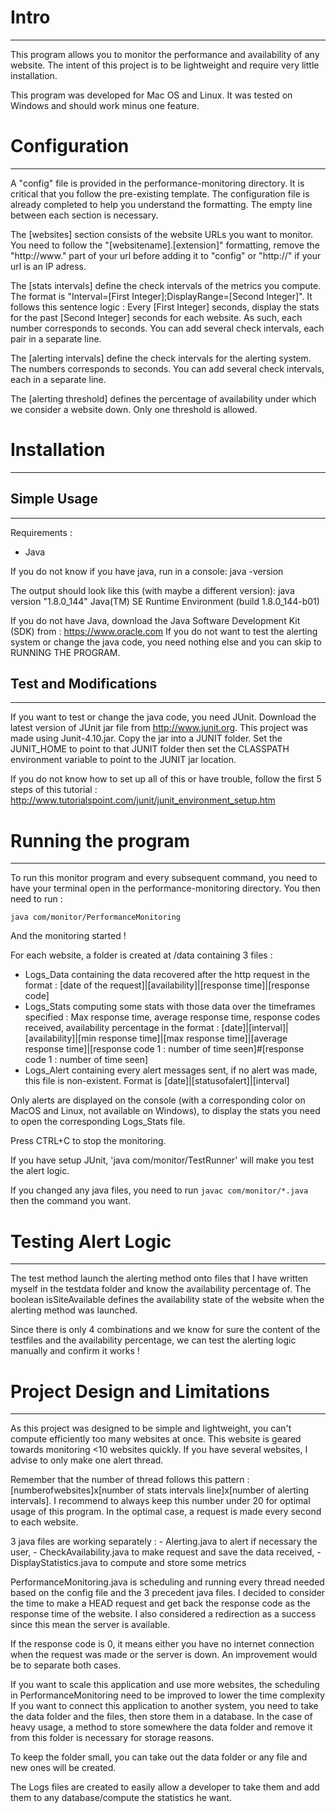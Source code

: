 # Intro
----------------------------------------------------
This program allows you to monitor the performance and availability of any website.
The intent of this project is to be lightweight and require very little installation.

This program was developed for Mac OS and Linux.
It was tested on Windows and should work minus one feature.

# Configuration
-----------------------------------------------------
A "config" file is provided in the performance-monitoring directory. It is critical that you follow the pre-existing template.
The configuration file is already completed to help you understand the formatting. The empty line between each section is necessary.

The [websites] section consists of the website URLs you want to monitor.
You need to follow the "[websitename].[extension]" formatting, remove the "http://www." part of your url before adding it to "config" or "http://" if your url is an IP adress.

The [stats intervals] define the check intervals of the metrics you compute.
The format is "Interval=[First Integer];DisplayRange=[Second Integer]".
It follows this sentence logic : Every [First Integer] seconds, display the stats for the past [Second Integer] seconds for each website.
As such, each number corresponds to seconds.
You can add several check intervals, each pair in a separate line.

The [alerting intervals] define the check intervals for the alerting system.
The numbers corresponds to seconds.
You can add several check intervals, each in a separate line.

The [alerting threshold] defines the percentage of availability under which we consider a website down.
Only one threshold is allowed.


# Installation
-----------------------------------------------------
## Simple Usage
------------------------------
Requirements :
- Java

If you do not know if you have java, run in a console: java -version

The output should look like this (with maybe a different version):
java version "1.8.0_144"
Java(TM) SE Runtime Environment (build 1.8.0_144-b01)

If you do not have Java, download the Java Software Development Kit (SDK) from : https://www.oracle.com
If you do not want to test the alerting system or change the java code, you need nothing else and you can skip to RUNNING THE PROGRAM.

## Test and Modifications
-------------------------------
If you want to test or change the java code, you need JUnit.
Download the latest version of JUnit jar file from http://www.junit.org.
This project was made using Junit-4.10.jar.
Copy the jar into a JUNIT folder. Set the JUNIT_HOME to point to that JUNIT folder then set the CLASSPATH environment variable to point to the JUNIT jar location.

If you do not know how to set up all of this or have trouble, follow the first 5 steps of this tutorial : http://www.tutorialspoint.com/junit/junit_environment_setup.htm


# Running the program
-----------------------------------------------------
To run this monitor program and every subsequent command, you need to have your terminal open in the performance-monitoring directory.
You then need to run :

`java com/monitor/PerformanceMonitoring`

And the monitoring started !

For each website, a folder is created at /data containing 3 files :
- Logs_Data containing the data recovered after the http request in the format : [date of the request]|[availability]|[response time]|[response code]
- Logs_Stats computing some stats with those data over the timeframes specified : Max response time, average response time, response codes received, availability percentage
  in the format : [date]|[interval]|[availability]|[min response time]|[max response time]|[average response time]|[response code 1 : number of time seen]#[response code 1 : number of time seen]
- Logs_Alert containing every alert messages sent, if no alert was made, this file is non-existent. Format is [date]|[statusofalert]|[interval]

Only alerts are displayed on the console (with a corresponding color on MacOS and Linux, not available on Windows), to display the stats you need to open the corresponding Logs_Stats file.

Press CTRL+C to stop the monitoring.

If you have setup JUnit, 'java com/monitor/TestRunner' will make you test the alert logic.

If you changed any java files, you need to run `javac com/monitor/*.java` then the command you want.


# Testing Alert Logic
-----------------------------------------------------
The test method launch the alerting method onto files that I have written myself in the testdata folder and know the availability percentage of.
The boolean isSiteAvailable defines the availability state of the website when the alerting method was launched.

Since there is only 4 combinations and we know for sure the content of the testfiles and the availability percentage, we can test the alerting logic manually
and confirm it works !


# Project Design and Limitations
-----------------------------------------------------
As this project was designed to be simple and lightweight, you can't compute efficiently too many websites at once.
This website is geared towards monitoring <10 websites quickly.
If you have several websites, I advise to only make one alert thread.

Remember that the number of thread follows this pattern : [numberofwebsites]x[number of stats intervals line]x[number of alerting intervals].
I recommend to always keep this number under 20 for optimal usage of this program.
In the optimal case, a request is made every second to each website.

3 java files are working separately : - Alerting.java to alert if necessary the user,
                                      - CheckAvailability.java to make request and save the data received,
                                      - DisplayStatistics.java to compute and store some metrics

PerformanceMonitoring.java is scheduling and running every thread needed based on the config file and the 3 precedent java files.
I decided to consider the time to make a HEAD request and get back the response code as the response time of the website.
I also considered a redirection as a success since this mean the server is available.

If the response code is 0, it means either you have no internet connection when the request was made or the server is down. An improvement would be to separate both cases.

If you want to scale this application and use more websites, the scheduling in PerformanceMonitoring need to be improved to lower the time complexity
If you want to connect this application to another system, you need to take the data folder and the files, then store them in a database.
In the case of heavy usage, a method to store somewhere the data folder and remove it from this folder is necessary for storage reasons.

To keep the folder small, you can take out the data folder or any file and new ones will be created.

The Logs files are created to easily allow a developer to take them and add them to any database/compute the statistics he want.

